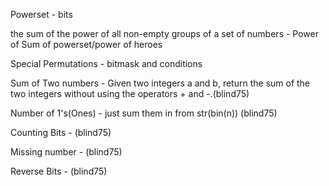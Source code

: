 Powerset - bits

the sum of the power of all non-empty groups of a set of numbers - Power of Sum of powerset/power of heroes

Special Permutations - bitmask and conditions

Sum of Two numbers - Given two integers a and b, return the sum of the two integers without using the operators + and -.(blind75)

Number of 1's(Ones) - just sum them in from str(bin(n)) (blind75)

Counting Bits - (blind75)

Missing number - (blind75)

Reverse Bits - (blind75)

